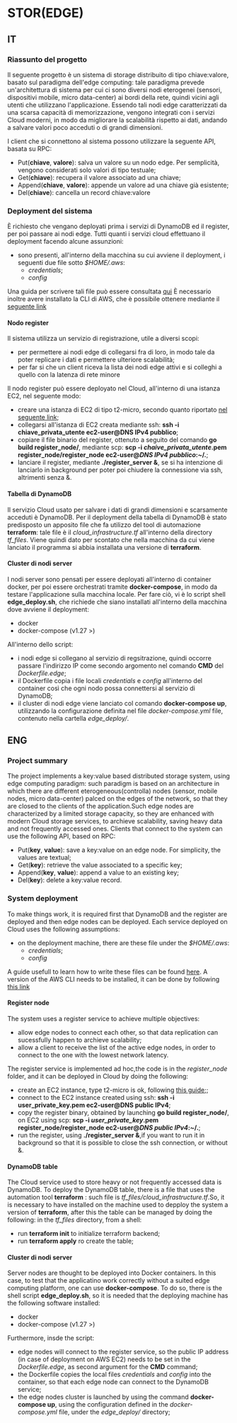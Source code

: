 # STOR(EDGE) 

## IT
### Riassunto del progetto

Il seguente progetto è un sistema di storage distribuito di tipo chiave:valore, basato sul paradigma dell'edge computing: tale paradigma prevede un'architettura di sistema per cui ci sono diversi nodi eterogenei (sensori, dispositivi mobile, micro data-center) ai bordi della rete, quindi vicini agli utenti che utilizzano l'applicazione. Essendo tali nodi edge caratterizzati da una scarsa capacità di memorizzazione, vengono integrati con i servizi Cloud moderni, in modo da migliorare la scalabilità rispetto ai dati, andando a salvare valori poco acceduti o di grandi dimensioni.

I client che si connettono al sistema possono utilizzare la seguente API, basata su RPC: 

- Put(__chiave__, __valore__): salva un valore su un nodo edge. Per semplicità, vengono considerati solo valori di tipo testuale;
- Get(__chiave__): recupera il valore associato ad una chiave;
- Append(__chiave__, __valore__): appende un valore ad una chiave già esistente;
- Del(__chiave__): cancella un record chiave:valore

### Deployment del sistema
È richiesto che vengano deployati prima i servizi di DynamoDB ed il register, per poi passare ai nodi edge. Tutti quanti i servizi cloud effettuano il deployment facendo alcune assunzioni:

- sono presenti, all'interno della macchina su cui avviene il deployment, i seguenti due file sotto _$HOME/.aws_:
	- _credentials_;
	- _config_

Una guida per scrivere tali file può essere consultata [qui](https://docs.aws.amazon.com/cli/latest/userguide/cli-configure-files.html)
È necessario inoltre avere installato la CLI di AWS, che è possibile ottenere mediante il [seguente link](https://docs.aws.amazon.com/cli/latest/userguide/cli-chap-getting-started.html)

#### Nodo register
Il sistema utilizza un servizio di registrazione, utile a diversi scopi: 

- per permettere ai nodi edge di collegarsi fra di loro, in modo tale da poter replicare i dati e permettere ulteriore scalabilità;
- per far si che un client riceva la lista dei nodi edge attivi e si colleghi a quello con la latenza di rete minore

Il nodo register può essere deployato nel Cloud, all'interno di una istanza EC2, nel seguente modo:

- creare una istanza di EC2 di tipo t2-micro, secondo quanto riportato [nel seguente link](https://docs.aws.amazon.com/efs/latest/ug/gs-step-one-create-ec2-resources.html);
- collegarsi all'istanza di EC2 creata mediante ssh: __ssh -i chiave\_privata\_utente ec2-user@DNS IPv4 pubblico__;
- copiare il file binario del register, ottenuto a seguito del comando __go build register_node/__, mediante scp: __scp -i _chaive\_privata\_utente_.pem register_node/register_node ec2-user@_DNS IPv4 pubblico_:~/.__;
- lanciare il register, mediante __./register_server &__, se si ha intenzione di lanciarlo in background per poter poi chiudere la connessione via ssh, altrimenti senza &.

#### Tabella di DynamoDB
Il servizio Cloud usato per salvare i dati di grandi dimensioni e scarsamente acceduti è DynamoDB. Per il deployment della tabella di DynamoDB è stato predisposto un apposito file che fa utilizzo del tool di automazione __terraform__: tale file è il _cloud\_infrastructure.tf_ all'interno della directory _tf\_files_. Viene quindi dato per scontato che nella macchina da cui viene lanciato il programma si abbia installata una versione di __terraform__.

#### Cluster di nodi server
I nodi server sono pensati per essere deployati all'interno di container docker, per poi essere orchestrati tramite __docker-compose__, in modo da testare l'applicazione sulla macchina locale. Per fare ciò, vi è lo script shell __edge_deploy.sh__, che richiede che siano installati all'interno della macchina dove avviene il deployment:

- docker
- docker-compose (v1.27 >)

All'interno dello script:

- i nodi edge si collegano al servizio di regsitrazione, quindi occorre passare l'indirizzo IP come secondo argomento nel comando __CMD__  del _Dockerfile.edge_;
- il Dockerfile copia i file locali _credentials_ e _config_  all'interno del container così che ogni nodo possa connettersi al servizio di DynamoDB;
- il cluster di nodi edge viene lanciato col comando __docker-compose up__, utilizzando la configurazione definita nel file _docker-compose.yml_ file, contenuto nella cartella _edge\_deploy/_.


## ENG

### Project summary
The project implements a key:value based distributed storage system, using edge computing paradigm: such paradigm is based on an architecture in which there are different eterogeneous(controlla) nodes (sensor, mobile nodes, micro data-center) palced on the edges of the network, so that they are closed to the clients of the application.Such edge nodes are characterized by a limited storage capacity, so they are enhanced with modern Cloud storage services, to archieve scalability, saving heavy data and not frequently accessed ones.
Clients that connect to the system can use the following API, based on RPC: 

- Put(__key__, __value__): save a key:value on an edge node. For simplicity, the values are textual;
- Get(__key__): retrieve the value associated to a specific key;
- Append(__key__, __value__): append a value to an existing key;
- Del(__key__): delete a key:value record.

### System deployment 
To make things work, it is required first that DynamoDB and the register are deployed and then edge nodes can be deployed. Each service deployed on Cloud uses the following assumptions: 

- on the deployment machine, there are these file under the _$HOME/.aws_:
	- _credentials_;
	- _config_

A guide usefull to learn how to write these files can be found [here](https://docs.aws.amazon.com/cli/latest/userguide/cli-configure-files.html).
A version of the AWS CLI needs to be installed, it can be done by following [this link](https://docs.aws.amazon.com/cli/latest/userguide/cli-chap-getting-started.html)

#### Register node
The system uses a register service to achieve multiple objectives:

- allow edge nodes to connect each other, so that data replication can sucessfully happen to archieve scalability;
- allow a client to receive the list of the active edge nodes, in order to connect to the one with the lowest network latency.

The register service is implemented ad hoc,the code is in the _register\_node_ folder, and it can be deployed in Cloud by doing the following:

- create an EC2 instance, type t2-micro is ok, following [this guide](https://docs.aws.amazon.com/efs/latest/ug/gs-step-one-create-ec2-resources.html);;
- connect to the EC2 instance created using ssh: __ssh -i user\_private\_key.pem ec2-user@DNS public IPv4__;
- copy the register binary, obtained by launching __go build register_node/__, on EC2 using scp: __scp -i _user\_private\_key_.pem register_node/register_node ec2-user@_DNS public IPv4_:~/.__;
- run the register, using __./register_server &__,if you want to run it in background so that it is possible to close the ssh connection, or without &.

#### DynamoDB table
The Cloud service used to store heavy or not frequently accessed data is DynamoDB. To deploy the DynamoDB table, there is a file that uses the automation tool __terraform__ : such file is _tf\_files/cloud\_infrastructure.tf_.So, it is necessary to have installed on the machine used to depploy the system a version of __terraform__, after this the table can be managed by doing the following: in the _tf\_files_ directory, from a shell:

- run __terraform init__ to initialize terraform backend;
- run __terraform apply__ ro create the table; 

#### Cluster di nodi server
Server nodes are thought to be deployed into Docker containers. In this case, to test that the applicatino work correctly without a suited edge computing platform, one can use __docker-compose__. To do so, there is the shell script __edge_deploy.sh__, so it is needed that the deploying machine has the following software installed:

- docker
- docker-compose (v1.27 >)

Furthermore, insde the script:

- edge nodes will connect to the register service, so the public IP address (in case of deployment on AWS EC2) needs to be set in the _Dockerfile.edge_, as second argument for the __CMD__ command; 
- the Dockerfile copies the local files _credentials_ and _config_ into the container, so that each edge node can connect to the DynamoDB service;
- the edge nodes cluster is launched by using the command __docker-compose up__, using the configuration defined in the _docker-compose.yml_ file, under the  _edge\_deploy/_ directory;

